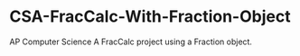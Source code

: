 # CSA-FracCalc-With-Fraction-Object
AP Computer Science A FracCalc project using a Fraction object.
